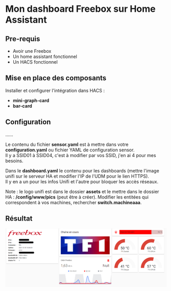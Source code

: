 # Mon dashboard Freebox sur Home Assistant

## Pre-requis

- Avoir une Freebox
- Un home assistant fonctionnel
- Un HACS fonctionnel


## Mise en place des composants

Installer et configurer l'intégration dans HACS :  

  - **mini-graph-card**
  - **bar-card**


## Configuration



......

Le contenu du fichier **sensor.yaml** est à mettre dans votre **configuration.yaml** ou fichier YAML de configuration sensor.  
Il y a SSID01 à SSID04, c'est à modifier par vos SSID, j'en ai 4 pour mes besoins.  
  
    
Dans le **dashboard.yaml** le contenu pour les dashboards (mettre l'image unifi sur le serveur HA et modifier l'IP de l'UDM pour le lien HTTPS).  
Il y en a un pour les infos Unifi et l'autre pour bloquer les accès réseaux.  

Note : le logo unifi est dans le dossier **assets** et le mettre dans le dossier HA : **/config/www/pics** (peut être à créer).
Modifier les entitées qui correspondent à vos machines, rechercher **switch.machineaaa**.

## Résultat
![Image1](./screenshots/01.png)


